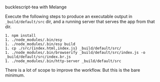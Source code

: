 bucklescript-tea with Melange

Execute the following steps to produce an executable output in `_build/default/src` dir, and a running server that serves the app from that dir.

```
1. npm install
1. ./node_modules/.bin/esy
1. ./node_modules/.bin/esy build
1. cp ./src/{index.html,index.js} _build/default/src/
1. ./node_modules/.bin/browserify _build/default/src/index.js -o _build/default/src/index.br.js
1. ./node_modules/.bin/http-server _build/default/src
```

There is a lot of scope to improve the workflow. But this is the bare minimum.
